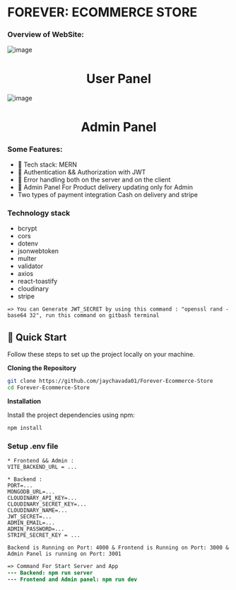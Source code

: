# FOREVER: ECOMMERCE STORE

### Overview of WebSite:

![image](https://github.com/user-attachments/assets/9d5b6f4f-2ab0-4811-8002-9f725f79d688)
<h1 align="center">User Panel</h1>

![image](https://github.com/user-attachments/assets/a522154d-758d-4282-a2b9-468de5043323)
<h1 align="center">Admin Panel</h1>


### Some Features:

- 🌟 Tech stack: MERN
- 🎃 Authentication && Authorization with JWT
- 🐞 Error handling both on the server and on the client
- 🔗 Admin Panel For Product delivery updating only for Admin
- Two types of payment integration Cash on delivery and stripe

### Technology stack

- bcrypt
- cors
- dotenv
- jsonwebtoken
- multer
- validator
- axios
- react-toastify
- cloudinary
- stripe


`=> You can Generate JWT_SECRET by using this command : "openssl rand -base64 32", run this command on gitbash terminal`
## 🤸 Quick Start

Follow these steps to set up the project locally on your machine.

**Cloning the Repository**

```bash
git clone https://github.com/jaychavada01/Forever-Ecommerce-Store
cd Forever-Ecommerce-Store
```

**Installation**

Install the project dependencies using npm:

```bash
npm install
```

### Setup .env file

```env
* Frontend && Admin :
VITE_BACKEND_URL = ...

* Backend :
PORT=...
MONGODB_URL=...
CLOUDINARY_API_KEY=...
CLOUDINARY_SECRET_KEY=...
CLOUDINARY_NAME=...
JWT_SECRET=...
ADMIN_EMAIL=...
ADMIN_PASSWORD=...
STRIPE_SECRET_KEY = ...
```

`Backend is Running on Port: 4000 & Frontend is Running on Port: 3000 & Admin Panel is running on Port: 3001`

```diff
=> Command For Start Server and App
--- Backend: npm run server
--- Frontend and Admin panel: npm run dev
```
